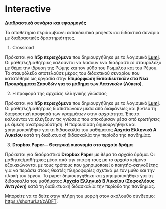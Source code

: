 # Interactive

**Διαδραστικά σενάρια και εφαρμογές**

Το αποθετήριο περιλαμβάνει εκπαιδευτικά projects και διδακτικά σενάρια με διαδραστικές δραστηριότητες.

1. Crossroad

Πρόκειται για **h5p περιεχόμενο** που δημιουργήθηκε με το λογισμικό **[Lumi](https://app.lumi.education/)**. Οι μαθητές/μαθήτριες καλούνται να λύσουν ένα διαδραστικό σταυρόλεξο με θέμα την ίδρυση της Ρώμης και τον μύθο του Ρωμύλου και του Ρέμου.  Το σταυρόλεξο αποτελούσε μέρος του διδακτικού σεναρίου που κατατέθηκε ως εργασία στην **Επιμόρφωση Εκπαιδευτικών στα Νέα Προγράμματα Σπουδών για το μάθημα των Λατινικών (Λύκειο)**.

2. Η προφορά της αρχαίας ελληνικής γλώσσας

Πρόκειται για **h5p περιεχόμενο** που δημιουργήθηκε με το λογισμικό **[Lumi](https://app.lumi.education/)**. Οι μαθητές/μαθήτριες διαπιστώνουν μέσα από διαφάνειες και βίντεο τη διαφορετική προφορά των γραμμάτων στην αρχαιότητα. Έπειτα καλούνται να ελέγξουν τις γνώσεις που αποκόμισαν μέσα από ερωτήσεις με άμεση ανατροφοδότηση. Η παρουσίαση δημιουργήθηκε και χρησιμοποιήθηκε για τη διδασκαλία του μαθήματος **Αρχαία Ελληνικά Α Λυκείου** κατά τη διαδικτυακή διδασκαλία την περίοδο της πανδημίας.

3. **Dropbox Paper-- Θεατρική οικονομία στο αρχαίο δράμα**

Πρόκειται για διαδραστικό **Dropbox Paper**  με θέμα το αρχαίο δράμα. Οι μαθητές/μαθήτριες μέσα από την επαφή τους με το αρχαίο κείμενο εξοικειώνονται με τους τρόπους που χρησιμοποιεί ο ποιητής-σκηνοθέτης για να περάσει στους θεατές πληροφορίες σχετικά με τον μύθο και την πλοκή του έργου. Το paper  δημιουργήθηκε και χρησιμοποιήθηκε για τη διδασκαλία του μαθήματος **Αρχαία Ελληνικά Β Λυκείου (Σοφοκλέους *Αντιγόνη*)** κατά τη διαδικτυακή διδασκαλία την περίοδο της πανδημίας.

Μπορείτε να το δείτε στην πλήρη του μορφή στον ακόλουθο σύνδεσμο: <https://shorturl.at/zADFT>.

